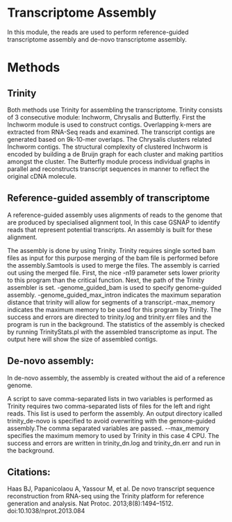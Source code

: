 # Transcriptome Assembly
In this module, the reads are used to perform reference-guided transcriptome assembly and de-novo transcriptome assembly.

# Methods

## Trinity
 Both methods use Trinity for assembling the transcriptome. Trinity consists of 3 consecutive module: Inchworm, Chrysalis and Butterfly.
First the Inchworm module is used to construct contigs. Overlapping k-mers are extracted from RNA-Seq reads and examined. The transcript contigs are generated based on 9k-10-mer overlaps.
The Chrysalis clusters related Inchworm contigs. The structural complexity of clustered Inchworm is encoded by building a de Bruijn graph for each cluster and making partitios amongst the cluster. 
The Butterfly module process individual graphs in parallel and reconstructs transcript sequences in manner to reflect the original cDNA molecule.

## Reference-guided assembly of transcriptome
A reference-guided assembly uses alignments of reads to the genome that are produced by specialised alignment tool, In this case GSNAP to identify reads that represent potential transcripts. An assembly is built for these alignment.

The assembly is done by using Trinity. Trinity requires single sorted bam files as input for this purpose merging of the bam file is performed before the assembly.Samtools is used to merge the files.
The assembly is carried out using the merged file. First, the nice -n19 parameter sets lower priority to this program than the critical function. Next, the path of the Trinity assembler is set. -genome_guided_bam is used to specify genome-guided assembly. -genome_guided_max_intron indicates the maximum separation distance that trinity will allow for segments of a transcript.-max_memory indicates the maximum memory to be used for this program by Trinity. The success and errors are directed to trinity.log and trinity.err files and the program is run in the background.
The statistics of the assembly is checked by running TrinityStats.pl with the assembled transcriptome as input. The output here will show the size of assembled contigs. 

## De-novo assembly:
 In de-novo assembly, the assembly is created without the aid of a reference genome.

A script to save comma-separated lists in two variables is performed as Trinity requires two comma-separated lists of files for the left and right reads. This list is used to perform the assembly. An output directory icalled trinity_de-novo is specified to avoid overwriting with the gemone-guided assembly.The comma separated variables are passed. --max_memory specifies the maximum memory to used by Trinity in this case 4 CPU. The success and errors are written in trinity_dn.log and trinity_dn.err and run in the background.
 

## Citations:
Haas BJ, Papanicolaou A, Yassour M, et al. De novo transcript sequence reconstruction from RNA-seq using the Trinity platform for reference generation and analysis. Nat Protoc. 2013;8(8):1494–1512. doi:10.1038/nprot.2013.084
